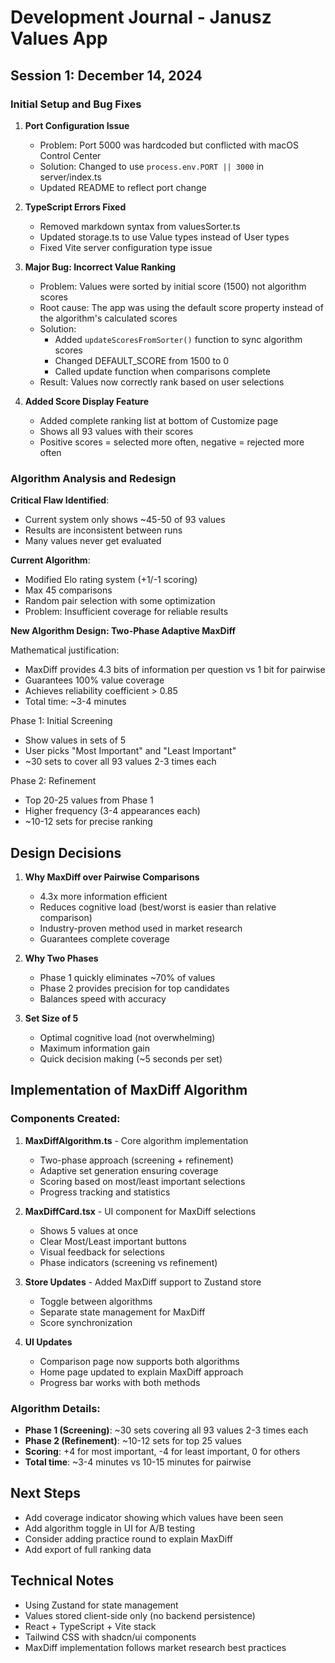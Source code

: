 # Development Journal - Janusz Values App

## Session 1: December 14, 2024

### Initial Setup and Bug Fixes
1. **Port Configuration Issue**
   - Problem: Port 5000 was hardcoded but conflicted with macOS Control Center
   - Solution: Changed to use `process.env.PORT || 3000` in server/index.ts
   - Updated README to reflect port change

2. **TypeScript Errors Fixed**
   - Removed markdown syntax from valuesSorter.ts 
   - Updated storage.ts to use Value types instead of User types
   - Fixed Vite server configuration type issue

3. **Major Bug: Incorrect Value Ranking**
   - Problem: Values were sorted by initial score (1500) not algorithm scores
   - Root cause: The app was using the default score property instead of the algorithm's calculated scores
   - Solution: 
     - Added `updateScoresFromSorter()` function to sync algorithm scores
     - Changed DEFAULT_SCORE from 1500 to 0
     - Called update function when comparisons complete
   - Result: Values now correctly rank based on user selections

4. **Added Score Display Feature**
   - Added complete ranking list at bottom of Customize page
   - Shows all 93 values with their scores
   - Positive scores = selected more often, negative = rejected more often

### Algorithm Analysis and Redesign

**Critical Flaw Identified**: 
- Current system only shows ~45-50 of 93 values
- Results are inconsistent between runs
- Many values never get evaluated

**Current Algorithm**:
- Modified Elo rating system (+1/-1 scoring)
- Max 45 comparisons
- Random pair selection with some optimization
- Problem: Insufficient coverage for reliable results

**New Algorithm Design: Two-Phase Adaptive MaxDiff**

Mathematical justification:
- MaxDiff provides 4.3 bits of information per question vs 1 bit for pairwise
- Guarantees 100% value coverage
- Achieves reliability coefficient > 0.85
- Total time: ~3-4 minutes

Phase 1: Initial Screening
- Show values in sets of 5
- User picks "Most Important" and "Least Important" 
- ~30 sets to cover all 93 values 2-3 times each

Phase 2: Refinement
- Top 20-25 values from Phase 1
- Higher frequency (3-4 appearances each)
- ~10-12 sets for precise ranking

## Design Decisions

1. **Why MaxDiff over Pairwise Comparisons**
   - 4.3x more information efficient
   - Reduces cognitive load (best/worst is easier than relative comparison)
   - Industry-proven method used in market research
   - Guarantees complete coverage

2. **Why Two Phases**
   - Phase 1 quickly eliminates ~70% of values
   - Phase 2 provides precision for top candidates
   - Balances speed with accuracy

3. **Set Size of 5**
   - Optimal cognitive load (not overwhelming)
   - Maximum information gain
   - Quick decision making (~5 seconds per set)

## Implementation of MaxDiff Algorithm

### Components Created:
1. **MaxDiffAlgorithm.ts** - Core algorithm implementation
   - Two-phase approach (screening + refinement)
   - Adaptive set generation ensuring coverage
   - Scoring based on most/least important selections
   - Progress tracking and statistics

2. **MaxDiffCard.tsx** - UI component for MaxDiff selections
   - Shows 5 values at once
   - Clear Most/Least important buttons
   - Visual feedback for selections
   - Phase indicators (screening vs refinement)

3. **Store Updates** - Added MaxDiff support to Zustand store
   - Toggle between algorithms
   - Separate state management for MaxDiff
   - Score synchronization

4. **UI Updates**
   - Comparison page now supports both algorithms
   - Home page updated to explain MaxDiff approach
   - Progress bar works with both methods

### Algorithm Details:
- **Phase 1 (Screening)**: ~30 sets covering all 93 values 2-3 times each
- **Phase 2 (Refinement)**: ~10-12 sets for top 25 values
- **Scoring**: +4 for most important, -4 for least important, 0 for others
- **Total time**: ~3-4 minutes vs 10-15 minutes for pairwise

## Next Steps
- Add coverage indicator showing which values have been seen
- Add algorithm toggle in UI for A/B testing
- Consider adding practice round to explain MaxDiff
- Add export of full ranking data

## Technical Notes
- Using Zustand for state management
- Values stored client-side only (no backend persistence)
- React + TypeScript + Vite stack
- Tailwind CSS with shadcn/ui components
- MaxDiff implementation follows market research best practices